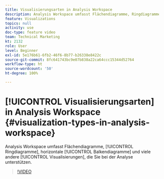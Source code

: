```yaml
---
title: Visualisierungsarten in Analysis Workspace
description: Analysis Workspace umfasst Flächendiagramme, Ringdiagramme, horizontale Balkendiagramme und viele andere Visualisierungen, die Sie bei der Analyse unterstützen.
feature: Visualizations
topics: null
activity: use
doc-type: feature video
team: Technical Marketing
kt: 2132
role: User
level: Beginner
exl-id: 5e176b61-6fb2-46f6-8b77-b26338e8422c
source-git-commit: 8fc641743bc9e07b838a22ca64ccc15344d52764
workflow-type: ht
source-wordcount: '50'
ht-degree: 100%

---
```


# [!UICONTROL Visualisierungsarten] in Analysis Workspace {#visualization-types-in-analysis-workspace}

Analysis Workspace umfasst Flächendiagramme, [!UICONTROL Ringdiagramme], horizontale [!UICONTROL Balkendiagramme] und viele andere [!UICONTROL Visualisierungen], die Sie bei der Analyse unterstützen.

>[!VIDEO](https://video.tv.adobe.com/v/23994/?quality=12&learn=on)
